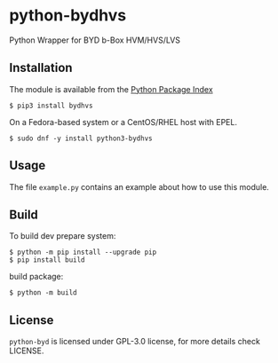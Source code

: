 # python-bydhvs
Python Wrapper for BYD b-Box HVM/HVS/LVS

Installation
------------
The module is available from the [Python Package Index](https://pypi.python.org/pypi)

    $ pip3 install bydhvs

On a Fedora-based system or a CentOS/RHEL host with EPEL.

    $ sudo dnf -y install python3-bydhvs

Usage
-----

The file ``example.py`` contains an example about how to use this module.

Build
-----
To build dev prepare system:

    $ python -m pip install --upgrade pip
    $ pip install build

build package:
  
    $ python -m build

License
-------

``python-byd`` is licensed under GPL-3.0 license, for more details check LICENSE.
